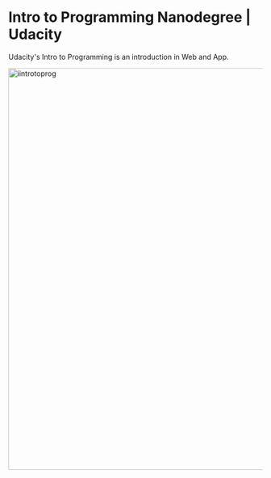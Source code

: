 # Intro to Programming Nanodegree | Udacity
Udacity's Intro to Programming is an introduction in Web and App.

<img width="796" alt="iintrotoprog" src="https://user-images.githubusercontent.com/29514655/27533153-2eb7d71a-5a80-11e7-860b-f5ca9d1864be.png">
